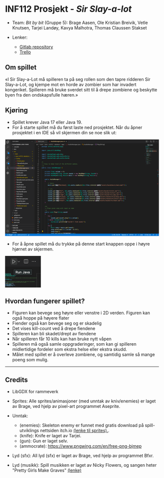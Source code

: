 # INF112 Prosjekt - *Sir Slay-a-lot*

* Team: *Bit by bit* (Gruppe 5): Brage Aasen, Ole Kristian Breivik, Vetle Knutsen, Tarjei Landøy, Kavya Malhotra, Thomas Claussen Stakset

* Lenker:
  * [Gitlab repository](https://git.app.uib.no/bit-by-bit)
  * [Trello](https://trello.com/b/sPdGmGpN/bit-by-bit)

## Om spillet

«I Sir Slay-a-Lot  må spilleren ta på seg rollen som den tapre ridderen Sir Slay-a-Lot, og kjempe mot en horde av zombier som har invadert kongeriket. Spilleren må bruke sverdet sitt til å drepe zombiene og beskytte byen fra den ondskapsfulle hæren.»


## Kjøring

* Spillet krever Java 17 eller Java 19.
* For å starte spillet må du først laste ned prosjektet. Når du åpner prosjektet i en IDE så vil skjermen din se noe slik ut:

<img src="/doc/Gitlab/screen.png" alt="Opening Screen" title="Opening Screen">

* For å åpne spillet må du trykke på denne start knappen oppe i høyre hjørnet av skjermen.

<img src="/doc/Gitlab/runJava.png" alt="Opening Screen" title="Opening Screen">



## Hvordan fungerer spillet?

* Figuren kan bevege seg høyre eller venstre i 2D verden. Figuren kan også hoppe på høyere flater
* Fiender også kan bevege seg og er skadelig
* Det vises kill-count ved å drepe fiendene
* Spilleren kan bli skadet/drept av fiendene
* Når spilleren får 10 kills kan han bruke nytt våpen
* Spilleren må også samle oppgraderinger, som kan gi spilleren midlertidige fordeler som ekstra helse eller ekstra skudd.
* Målet med spillet er å overleve zombiene, og samtidig samle så mange poeng som mulig. 

---

## Credits

* LibGDX for rammeverk

* Sprites: Alle sprites/animasjoner (med unntak av kniv/enemies) er laget av Brage, ved hjelp av pixel-art programmet Aseprite.
* Unntak:
  * (enemies): Skeleton enemy er funnet med gratis download på spill-utviklings nettsiden itch.io [(lenke til sprites).](https://sanctumpixel.itch.io/sword-skeleton-pixel-art-character).
  * (knife): Knife er laget av Tarjei.
  * (gun): Gun er laget selv. <!-- av...? -->
  * (ammocrate): https://www.pngwing.com/en/free-png-bjmep

* Lyd (sfx): All lyd (sfx) er laget av Brage, ved hjelp av programmet Bfxr.
* Lyd (musikk): Spill musikken er laget av Nicky Flowers, og sangen heter "Pretty Girls Make Graves" [(lenke)](https://bandcamp.com/download?id=2952704477&ts=1681300815.144843886&tsig=1805ede82803919920cb635bf023338b&type=track)